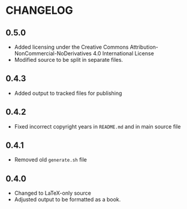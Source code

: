 CHANGELOG
=========
## 0.5.0 ##
* Added licensing under the Creative Commons
  Attribution-NonCommercial-NoDerivatives 4.0 International License
* Modified source to be split in separate files.

## 0.4.3 ##
* Added output to tracked files for publishing

## 0.4.2 ##
* Fixed incorrect copyright years in `README.md` and in main source file

## 0.4.1 ##
* Removed old `generate.sh` file

## 0.4.0 ##
* Changed to LaTeX-only source
* Adjusted output to be formatted as a book.

